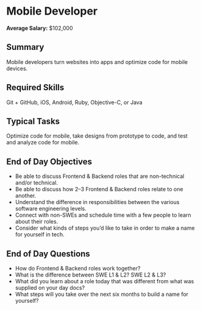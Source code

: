 # Mobile Developer

**Average Salary:** $102,000

## Summary

Mobile developers turn websites into apps and optimize code for mobile devices.

## Required Skills

Git + GitHub, iOS, Android, Ruby, Objective-C, or Java

## Typical Tasks

Optimize code for mobile, take designs from prototype to code, and test and analyze code for mobile.

## End of Day Objectives

- Be able to discuss Frontend & Backend roles that are non-technical and/or technical.
- Be able to discuss how 2–3 Frontend & Backend roles relate to one another.
- Understand the difference in responsibilities between the various software engineering levels.
- Connect with non-SWEs and schedule time with a few people to learn about their roles.
- Consider what kinds of steps you’d like to take in order to make a name for yourself in tech.

## End of Day Questions

- How do Frontend & Backend roles work together?
- What is the difference between SWE L1 & L2? SWE L2 & L3?
- What did you learn about a role today that was different from what was supplied on your day docs?
- What steps will you take over the next six months to build a name for yourself?
